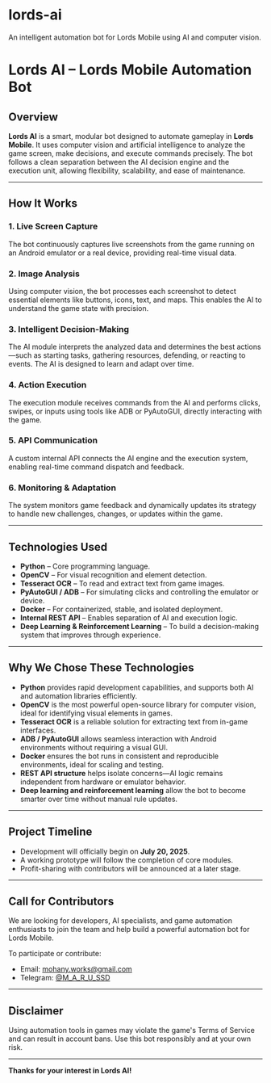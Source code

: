 # lords-ai
An intelligent automation bot for Lords Mobile using AI and computer vision.
# Lords AI – Lords Mobile Automation Bot

## Overview

**Lords AI** is a smart, modular bot designed to automate gameplay in **Lords Mobile**. It uses computer vision and artificial intelligence to analyze the game screen, make decisions, and execute commands precisely. The bot follows a clean separation between the AI decision engine and the execution unit, allowing flexibility, scalability, and ease of maintenance.

---

## How It Works

### 1. Live Screen Capture  
The bot continuously captures live screenshots from the game running on an Android emulator or a real device, providing real-time visual data.

### 2. Image Analysis  
Using computer vision, the bot processes each screenshot to detect essential elements like buttons, icons, text, and maps. This enables the AI to understand the game state with precision.

### 3. Intelligent Decision-Making  
The AI module interprets the analyzed data and determines the best actions—such as starting tasks, gathering resources, defending, or reacting to events. The AI is designed to learn and adapt over time.

### 4. Action Execution  
The execution module receives commands from the AI and performs clicks, swipes, or inputs using tools like ADB or PyAutoGUI, directly interacting with the game.

### 5. API Communication  
A custom internal API connects the AI engine and the execution system, enabling real-time command dispatch and feedback.

### 6. Monitoring & Adaptation  
The system monitors game feedback and dynamically updates its strategy to handle new challenges, changes, or updates within the game.

---

## Technologies Used

- **Python** – Core programming language.
- **OpenCV** – For visual recognition and element detection.
- **Tesseract OCR** – To read and extract text from game images.
- **PyAutoGUI / ADB** – For simulating clicks and controlling the emulator or device.
- **Docker** – For containerized, stable, and isolated deployment.
- **Internal REST API** – Enables separation of AI and execution logic.
- **Deep Learning & Reinforcement Learning** – To build a decision-making system that improves through experience.

---

## Why We Chose These Technologies

- **Python** provides rapid development capabilities, and supports both AI and automation libraries efficiently.  
- **OpenCV** is the most powerful open-source library for computer vision, ideal for identifying visual elements in games.  
- **Tesseract OCR** is a reliable solution for extracting text from in-game interfaces.  
- **ADB / PyAutoGUI** allows seamless interaction with Android environments without requiring a visual GUI.  
- **Docker** ensures the bot runs in consistent and reproducible environments, ideal for scaling and testing.  
- **REST API structure** helps isolate concerns—AI logic remains independent from hardware or emulator behavior.  
- **Deep learning and reinforcement learning** allow the bot to become smarter over time without manual rule updates.

---

## Project Timeline

- Development will officially begin on **July 20, 2025**.  
- A working prototype will follow the completion of core modules.  
- Profit-sharing with contributors will be announced at a later stage.

---

## Call for Contributors

We are looking for developers, AI specialists, and game automation enthusiasts to join the team and help build a powerful automation bot for Lords Mobile.

To participate or contribute:

- Email: mohany.works@gmail.com  
- Telegram: [@M_A_R_U_SSD](https://t.me/M_A_R_U_SSD)


---

## Disclaimer

Using automation tools in games may violate the game's Terms of Service and can result in account bans. Use this bot responsibly and at your own risk.

---

**Thanks for your interest in Lords AI!**
